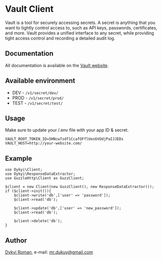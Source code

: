 # Vault Client

Vault is a tool for securely accessing secrets. A secret is anything that you want to tightly control access to, such as API keys, passwords, certificates, and more. Vault provides a unified interface to any secret, while providing tight access control and recording a detailed audit log.

## Documentation

All documentation is available on the [Vault website](https://www.vaultproject.io).

## Available environment

- DEV - ```/v1/secret/dev/```
- PROD - ```/v1/secret/prod/```
- TEST - ```/v1/secret/test/```

## Usage

Make sure to update your /.env file with your app ID & secret.
```
VAULT_ROOT_TOKEN_ID=5HNcw7sdf1CcafOFflUes6VOdjPaIJJEDs
VAULT_HOST=http://your-website.com/
```

## Example
```
use Dykyi\Client;
use Dykyi\ResponseDataExtractor;
use GuzzleHttp\Client as GuzzClient;

$client = new Client(new GuzzClient(), new ResponseDataExtractor());
if ($client->init()){
    $client->write('db',['user' => 'password']);
    $client->read('db');

    $client->update('db',['user' => 'new_password']);
    $client->read('db');
    
    $client->delete('db');
}
```

## Author
[Dykyi Roman](https://www.linkedin.com/in/roman-dykyi-43428543/), e-mail: [mr.dukuy@gmail.com](mailto:mr.dukuy@gmail.com)

